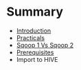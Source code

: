 # Summary

* [Introduction](README.md)
* [Practicals](practicals.md)
* [Sqoop 1 Vs Sqoop 2](sqoop-1-vs-sqoop-2.md)
* [Prerequisites](prerequisites.md)
* Import to HIVE

